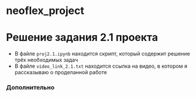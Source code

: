 # neoflex_project

# Решение задания 2.1 проекта

- В файле ```proj2.1.ipynb``` находится скрипт, который содержит решение трёх необходимых задач 
- В файле ```video_link_2.1.txt``` находится ссылка на видео, в котором я рассказываю о проделанной работе

### Дополнительно

